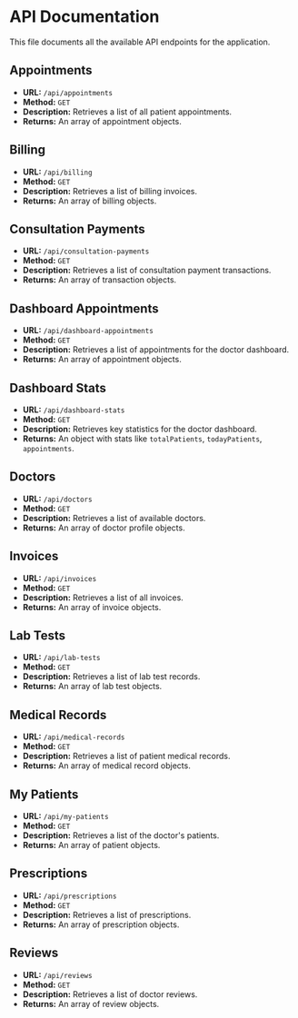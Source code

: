 
# API Documentation

This file documents all the available API endpoints for the application.

## Appointments

- **URL:** `/api/appointments`
- **Method:** `GET`
- **Description:** Retrieves a list of all patient appointments.
- **Returns:** An array of appointment objects.

## Billing

- **URL:** `/api/billing`
- **Method:** `GET`
- **Description:** Retrieves a list of billing invoices.
- **Returns:** An array of billing objects.

## Consultation Payments

- **URL:** `/api/consultation-payments`
- **Method:** `GET`
- **Description:** Retrieves a list of consultation payment transactions.
- **Returns:** An array of transaction objects.

## Dashboard Appointments

- **URL:** `/api/dashboard-appointments`
- **Method:** `GET`
- **Description:** Retrieves a list of appointments for the doctor dashboard.
- **Returns:** An array of appointment objects.

## Dashboard Stats

- **URL:** `/api/dashboard-stats`
- **Method:** `GET`
- **Description:** Retrieves key statistics for the doctor dashboard.
- **Returns:** An object with stats like `totalPatients`, `todayPatients`, `appointments`.

## Doctors

- **URL:** `/api/doctors`
- **Method:** `GET`
- **Description:** Retrieves a list of available doctors.
- **Returns:** An array of doctor profile objects.

## Invoices

- **URL:** `/api/invoices`
- **Method:** `GET`
- **Description:** Retrieves a list of all invoices.
- **Returns:** An array of invoice objects.

## Lab Tests

- **URL:** `/api/lab-tests`
- **Method:** `GET`
- **Description:** Retrieves a list of lab test records.
- **Returns:** An array of lab test objects.

## Medical Records

- **URL:** `/api/medical-records`
- **Method:** `GET`
- **Description:** Retrieves a list of patient medical records.
- **Returns:** An array of medical record objects.

## My Patients

- **URL:** `/api/my-patients`
- **Method:** `GET`
- **Description:** Retrieves a list of the doctor's patients.
- **Returns:** An array of patient objects.

## Prescriptions

- **URL:** `/api/prescriptions`
- **Method:** `GET`
- **Description:** Retrieves a list of prescriptions.
- **Returns:** An array of prescription objects.

## Reviews

- **URL:** `/api/reviews`
- **Method:** `GET`
- **Description:** Retrieves a list of doctor reviews.
- **Returns:** An array of review objects.
